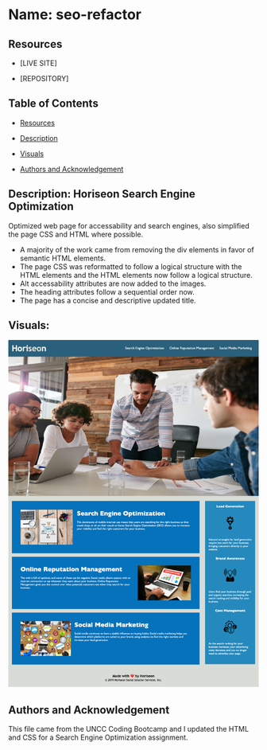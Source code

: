 # Name: seo-refactor

## Resources
- [LIVE SITE]

- [REPOSITORY]

## Table of Contents
- [Resources](#resources)

- [Description](#description-horiseon-search-engine-optimization)

- [Visuals](#visuals)

- [Authors and Acknowledgement](#authors-and-acknowledgement)

## Description: Horiseon Search Engine Optimization

Optimized web page for accessability and search engines, also simplified the page CSS and HTML where possible.  
- A majority of the work came from removing the div elements in favor of semantic HTML elements.
- The page CSS was reformatted to follow a logical structure with the HTML elements and the HTML elements now follow a logical structure.
- Alt accessability attributes are now added to the images.
- The heading attributes follow a sequential order now.
- The page has a concise and descriptive updated title.

## Visuals:
![Horiseon](./assets/images/Horiseon-Search-Engine-Optimization.png)

## Authors and Acknowledgement
This file came from the UNCC Coding Bootcamp and I updated the HTML and CSS for a Search Engine Optimization assignment.

